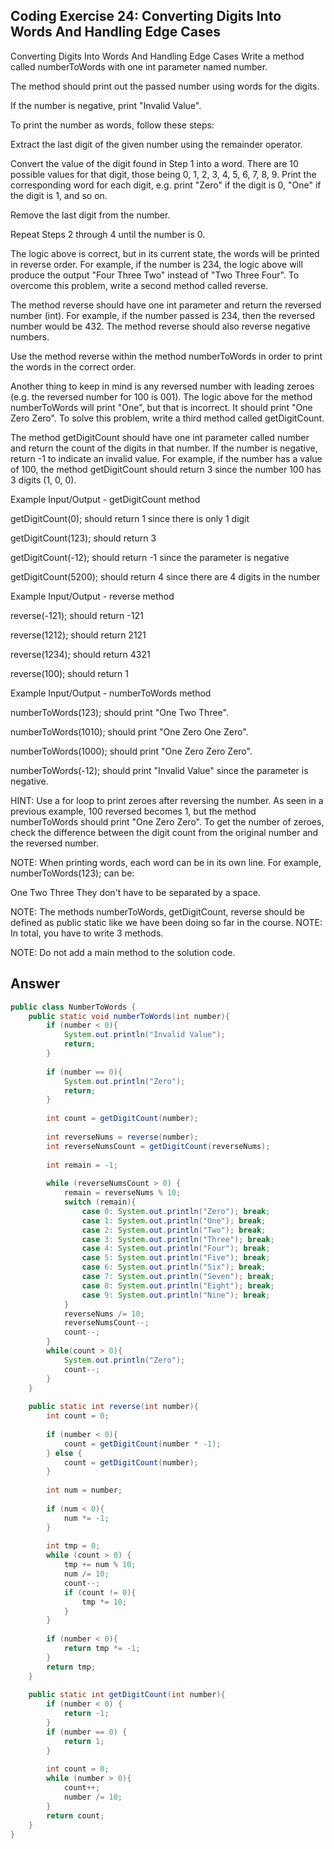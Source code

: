 ## Coding Exercise 24: Converting Digits Into Words And Handling Edge Cases
Converting Digits Into Words And Handling Edge Cases
Write a method called numberToWords with one int parameter named number.

The method should print out the passed number using words for the digits.

If the number is negative, print "Invalid Value".

To print the number as words, follow these steps:

Extract the last digit of the given number using the remainder operator. 

Convert the value of the digit found in Step 1 into a word. There are 10 possible values for that digit, those being 0, 1, 2, 3, 4, 5, 6, 7, 8, 9. Print the corresponding word for each digit, e.g. print "Zero" if the digit is 0, "One" if the digit is 1, and so on.

Remove the last digit from the number.

Repeat Steps 2 through 4 until the number is 0.

The logic above is correct, but in its current state, the words will be printed in reverse order. For example, if the number is 234, the logic above will produce the output "Four Three Two" instead of "Two Three Four". To overcome this problem, write a second method called reverse.

The method reverse should have one int parameter and return the reversed number (int). For example, if the number passed is 234, then the reversed number would be 432. The method  reverse should also reverse negative numbers.

Use the method reverse within the method numberToWords in order to print the words in the correct order.

Another thing to keep in mind is any reversed number with leading zeroes (e.g. the reversed number for 100 is 001). The logic above for the method numberToWords will print "One", but that is incorrect. It should print "One Zero Zero". To solve this problem, write a third method called getDigitCount. 

The method getDigitCount should have one int parameter called number and return the count of the digits in that number. If the number is negative, return -1 to indicate an invalid value.
For example, if the number has a value of 100, the method getDigitCount should return 3 since the number 100 has 3 digits (1, 0, 0).

Example Input/Output - getDigitCount method

getDigitCount(0); should return 1 since there is only 1 digit

getDigitCount(123); should return 3

getDigitCount(-12); should return -1 since the parameter is negative

getDigitCount(5200); should return 4 since there are 4 digits in the number

Example Input/Output - reverse method

reverse(-121); should  return -121

reverse(1212); should return  2121

reverse(1234); should return 4321

reverse(100); should return 1

Example Input/Output - numberToWords method

numberToWords(123); should print "One Two Three".

numberToWords(1010); should print "One Zero One Zero".

numberToWords(1000); should print "One Zero Zero Zero".

numberToWords(-12); should print "Invalid Value" since the parameter is negative.



HINT: Use a for loop to print zeroes after reversing the number. As seen in a previous example, 100 reversed becomes 1, but the method numberToWords should print "One Zero Zero". To get the number of zeroes, check the difference between the digit count from the original number and the reversed number. 

NOTE: When printing words, each word can be in its own line. For example, numberToWords(123); can be:

One
Two
Three
They don't have to be separated by a space.

NOTE: The methods numberToWords, getDigitCount, reverse should be defined as public static like we have been doing so far in the course. 
NOTE: In total, you have to write 3 methods.

NOTE: Do not add a main method to the solution code.



## Answer
```java
public class NumberToWords {
    public static void numberToWords(int number){
        if (number < 0){
            System.out.println("Invalid Value");
            return;
        }
        
        if (number == 0){
            System.out.println("Zero");
            return;
        }
        
        int count = getDigitCount(number);
        
        int reverseNums = reverse(number);
        int reverseNumsCount = getDigitCount(reverseNums);
          
        int remain = -1;
        
        while (reverseNumsCount > 0) {
            remain = reverseNums % 10;
            switch (remain){
                case 0: System.out.println("Zero"); break;
                case 1: System.out.println("One"); break;
                case 2: System.out.println("Two"); break;
                case 3: System.out.println("Three"); break;
                case 4: System.out.println("Four"); break;
                case 5: System.out.println("Five"); break;
                case 6: System.out.println("Six"); break;
                case 7: System.out.println("Seven"); break;
                case 8: System.out.println("Eight"); break;
                case 9: System.out.println("Nine"); break;
            }
            reverseNums /= 10;
            reverseNumsCount--;
            count--;
        }
        while(count > 0){
            System.out.println("Zero");
            count--;
        }
    }
    
    public static int reverse(int number){
        int count = 0;
        
        if (number < 0){
            count = getDigitCount(number * -1);
        } else {
            count = getDigitCount(number);
        }
        
        int num = number;
        
        if (num < 0){
            num *= -1;
        }
        
        int tmp = 0;
        while (count > 0) {
            tmp += num % 10;
            num /= 10;
            count--;
            if (count != 0){
                tmp *= 10;
            }
        }
        
        if (number < 0){
            return tmp *= -1;
        }
        return tmp;
    }
    
    public static int getDigitCount(int number){
        if (number < 0) {
            return -1;
        }
        if (number == 0) {
            return 1;
        }
        
        int count = 0;
        while (number > 0){
            count++;
            number /= 10;
        }
        return count;
    }
}
```